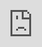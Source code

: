 ##hello
<iframe frameborder="0" width="800" height="1600" style="position: absolute; top: 0; left: 0; width: 100%; height: 100%;" src="https://view.genial.ly/61f02f8409bdaa0013b75ac8" type="text/html" allowscriptaccess="always" allowfullscreen="true" scrolling="yes" allownetworking="all"></iframe>
